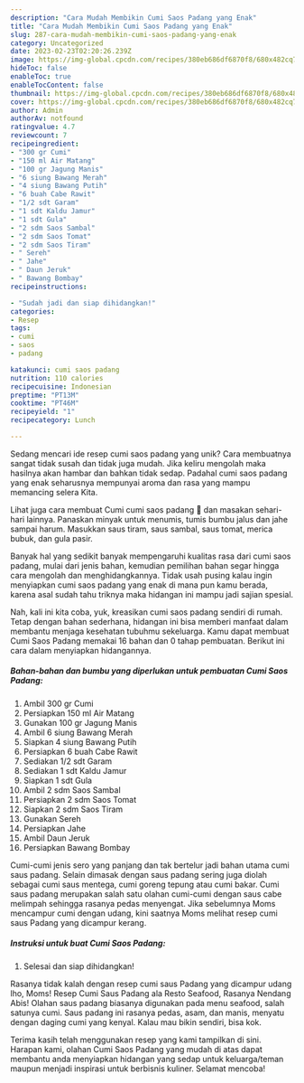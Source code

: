 ```yaml
---
description: "Cara Mudah Membikin Cumi Saos Padang yang Enak"
title: "Cara Mudah Membikin Cumi Saos Padang yang Enak"
slug: 287-cara-mudah-membikin-cumi-saos-padang-yang-enak
category: Uncategorized
date: 2023-02-23T02:20:26.239Z
image: https://img-global.cpcdn.com/recipes/380eb686df6870f8/680x482cq70/cumi-saos-padang-foto-resep-utama.jpg
hideToc: false
enableToc: true
enableTocContent: false
thumbnail: https://img-global.cpcdn.com/recipes/380eb686df6870f8/680x482cq70/cumi-saos-padang-foto-resep-utama.jpg
cover: https://img-global.cpcdn.com/recipes/380eb686df6870f8/680x482cq70/cumi-saos-padang-foto-resep-utama.jpg
author: Admin
authorAv: notfound
ratingvalue: 4.7
reviewcount: 7
recipeingredient:
- "300 gr Cumi"
- "150 ml Air Matang"
- "100 gr Jagung Manis"
- "6 siung Bawang Merah"
- "4 siung Bawang Putih"
- "6 buah Cabe Rawit"
- "1/2 sdt Garam"
- "1 sdt Kaldu Jamur"
- "1 sdt Gula"
- "2 sdm Saos Sambal"
- "2 sdm Saos Tomat"
- "2 sdm Saos Tiram"
- " Sereh"
- " Jahe"
- " Daun Jeruk"
- " Bawang Bombay"
recipeinstructions:

- "Sudah jadi dan siap dihidangkan!"
categories:
- Resep
tags:
- cumi
- saos
- padang

katakunci: cumi saos padang 
nutrition: 110 calories
recipecuisine: Indonesian
preptime: "PT13M"
cooktime: "PT46M"
recipeyield: "1"
recipecategory: Lunch

---
```





Sedang mencari ide resep cumi saos padang yang unik? Cara membuatnya sangat tidak susah dan tidak juga mudah. Jika keliru mengolah maka hasilnya akan hambar dan bahkan tidak sedap. Padahal cumi saos padang yang enak seharusnya mempunyai aroma dan rasa yang mampu memancing selera Kita.





Lihat juga cara membuat Cumi cumi saos padang 🦑 dan masakan sehari-hari lainnya. Panaskan minyak untuk menumis, tumis bumbu jalus dan jahe sampai harum. Masukkan saus tiram, saus sambal, saus tomat, merica bubuk, dan gula pasir.

Banyak hal yang sedikit banyak mempengaruhi kualitas rasa dari cumi saos padang, mulai dari jenis bahan, kemudian pemilihan bahan segar hingga cara mengolah dan menghidangkannya. Tidak usah pusing kalau ingin menyiapkan cumi saos padang yang enak di mana pun kamu berada, karena asal sudah tahu triknya maka hidangan ini mampu jadi sajian spesial.






Nah, kali ini kita coba, yuk, kreasikan cumi saos padang sendiri di rumah. Tetap dengan bahan sederhana, hidangan ini bisa memberi manfaat dalam membantu menjaga kesehatan tubuhmu sekeluarga. Kamu dapat membuat Cumi Saos Padang memakai 16 bahan dan 0 tahap pembuatan. Berikut ini cara dalam menyiapkan hidangannya.

<!--inarticleads1-->

##### Bahan-bahan dan bumbu yang diperlukan untuk pembuatan Cumi Saos Padang:

1. Ambil 300 gr Cumi
1. Persiapkan 150 ml Air Matang
1. Gunakan 100 gr Jagung Manis
1. Ambil 6 siung Bawang Merah
1. Siapkan 4 siung Bawang Putih
1. Persiapkan 6 buah Cabe Rawit
1. Sediakan 1/2 sdt Garam
1. Sediakan 1 sdt Kaldu Jamur
1. Siapkan 1 sdt Gula
1. Ambil 2 sdm Saos Sambal
1. Persiapkan 2 sdm Saos Tomat
1. Siapkan 2 sdm Saos Tiram
1. Gunakan  Sereh
1. Persiapkan  Jahe
1. Ambil  Daun Jeruk
1. Persiapkan  Bawang Bombay


Cumi-cumi jenis sero yang panjang dan tak bertelur jadi bahan utama cumi saus padang. Selain dimasak dengan saus padang sering juga diolah sebagai cumi saus mentega, cumi goreng tepung atau cumi bakar. Cumi saus padang merupakan salah satu olahan cumi-cumi dengan saus cabe melimpah sehingga rasanya pedas menyengat. Jika sebelumnya Moms mencampur cumi dengan udang, kini saatnya Moms melihat resep cumi saus Padang yang dicampur kerang. 

<!--inarticleads2-->

##### Instruksi untuk buat Cumi Saos Padang:


1. Selesai dan siap dihidangkan!

Rasanya tidak kalah dengan resep cumi saus Padang yang dicampur udang lho, Moms! Resep Cumi Saus Padang ala Resto Seafood, Rasanya Nendang Abis! Olahan saus padang biasanya digunakan pada menu seafood, salah satunya cumi. Saus padang ini rasanya pedas, asam, dan manis, menyatu dengan daging cumi yang kenyal. Kalau mau bikin sendiri, bisa kok. 

Terima kasih telah menggunakan resep yang kami tampilkan di sini. Harapan kami, olahan Cumi Saos Padang yang mudah di atas dapat membantu anda menyiapkan hidangan yang sedap untuk keluarga/teman maupun menjadi inspirasi untuk berbisnis kuliner. Selamat mencoba!
